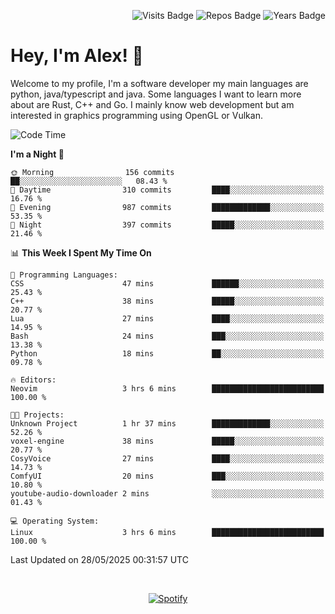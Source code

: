 <p align="right">
  <img src="https://badges.pufler.dev/visits/Alextibtab/Alextibtab" alt="Visits Badge">
  <img src="https://badges.pufler.dev/repos/Alextibtab/" alt="Repos Badge">
  <img src="https://badges.pufler.dev/years/Alextibtab/" alt="Years Badge">
</p>

<h1 align="left">Hey, I'm Alex! 💽 </h1>

Welcome to my profile, I'm a software developer my main languages are python, java/typescript and java. Some languages I want to learn more about are Rust, C++ and Go. I mainly know web development but am interested in graphics programming using OpenGL or Vulkan.

<!--START_SECTION:waka-->
![Code Time](http://img.shields.io/badge/Code%20Time-147%20hrs%2027%20mins-blue)

**I'm a Night 🦉** 

```text
🌞 Morning                156 commits         ██░░░░░░░░░░░░░░░░░░░░░░░   08.43 % 
🌆 Daytime                310 commits         ████░░░░░░░░░░░░░░░░░░░░░   16.76 % 
🌃 Evening                987 commits         █████████████░░░░░░░░░░░░   53.35 % 
🌙 Night                  397 commits         █████░░░░░░░░░░░░░░░░░░░░   21.46 % 
```


📊 **This Week I Spent My Time On** 

```text
💬 Programming Languages: 
CSS                      47 mins             ██████░░░░░░░░░░░░░░░░░░░   25.43 % 
C++                      38 mins             █████░░░░░░░░░░░░░░░░░░░░   20.77 % 
Lua                      27 mins             ████░░░░░░░░░░░░░░░░░░░░░   14.95 % 
Bash                     24 mins             ███░░░░░░░░░░░░░░░░░░░░░░   13.38 % 
Python                   18 mins             ██░░░░░░░░░░░░░░░░░░░░░░░   09.78 % 

🔥 Editors: 
Neovim                   3 hrs 6 mins        █████████████████████████   100.00 % 

🐱‍💻 Projects: 
Unknown Project          1 hr 37 mins        █████████████░░░░░░░░░░░░   52.26 % 
voxel-engine             38 mins             █████░░░░░░░░░░░░░░░░░░░░   20.77 % 
CosyVoice                27 mins             ████░░░░░░░░░░░░░░░░░░░░░   14.73 % 
ComfyUI                  20 mins             ███░░░░░░░░░░░░░░░░░░░░░░   10.80 % 
youtube-audio-downloader 2 mins              ░░░░░░░░░░░░░░░░░░░░░░░░░   01.43 % 

💻 Operating System: 
Linux                    3 hrs 6 mins        █████████████████████████   100.00 % 
```


 Last Updated on 28/05/2025 00:31:57 UTC
<!--END_SECTION:waka-->
&nbsp;<div align="center">
  [![Spotify](https://spotify-now-playing-wine-six.vercel.app/api/spotify?border_color=ffffff)](https://open.spotify.com/user/pmo1v2ejnt42kgp5jar5drtag)
</div>

